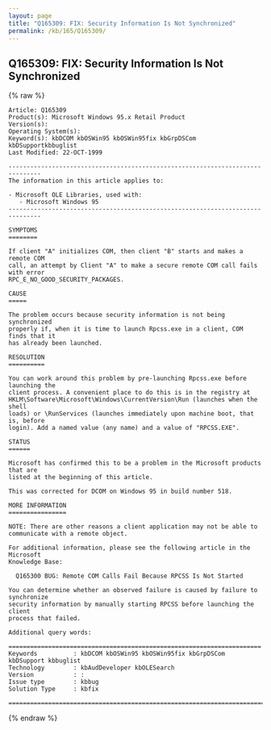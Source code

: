 ```yaml
---
layout: page
title: "Q165309: FIX: Security Information Is Not Synchronized"
permalink: /kb/165/Q165309/
---
```


## Q165309: FIX: Security Information Is Not Synchronized

{% raw %}

	Article: Q165309
	Product(s): Microsoft Windows 95.x Retail Product
	Version(s): 
	Operating System(s): 
	Keyword(s): kbDCOM kbOSWin95 kbOSWin95fix kbGrpDSCom kbDSupportkbbuglist
	Last Modified: 22-OCT-1999
	
	-------------------------------------------------------------------------------
	The information in this article applies to:
	
	- Microsoft OLE Libraries, used with:
	   - Microsoft Windows 95 
	-------------------------------------------------------------------------------
	
	SYMPTOMS
	========
	
	If client "A" initializes COM, then client "B" starts and makes a remote COM
	call, an attempt by Client "A" to make a secure remote COM call fails with error
	RPC_E_NO_GOOD_SECURITY_PACKAGES.
	
	CAUSE
	=====
	
	The problem occurs because security information is not being synchronized
	properly if, when it is time to launch Rpcss.exe in a client, COM finds that it
	has already been launched.
	
	RESOLUTION
	==========
	
	You can work around this problem by pre-launching Rpcss.exe before launching the
	client process. A convenient place to do this is in the registry at
	HKLM\Software\Microsoft\Windows\CurrentVersion\Run (launches when the shell
	loads) or \RunServices (launches immediately upon machine boot, that is, before
	login). Add a named value (any name) and a value of "RPCSS.EXE".
	
	STATUS
	======
	
	Microsoft has confirmed this to be a problem in the Microsoft products that are
	listed at the beginning of this article.
	
	This was corrected for DCOM on Windows 95 in build number 518.
	
	MORE INFORMATION
	================
	
	NOTE: There are other reasons a client application may not be able to
	communicate with a remote object.
	
	For additional information, please see the following article in the Microsoft
	Knowledge Base:
	
	  Q165300 BUG: Remote COM Calls Fail Because RPCSS Is Not Started
	
	You can determine whether an observed failure is caused by failure to synchronize
	security information by manually starting RPCSS before launching the client
	process that failed.
	
	Additional query words:
	
	======================================================================
	Keywords          : kbDCOM kbOSWin95 kbOSWin95fix kbGrpDSCom kbDSupport kbbuglist
	Technology        : kbAudDeveloper kbOLESearch
	Version           : :
	Issue type        : kbbug
	Solution Type     : kbfix
	
	=============================================================================
	

{% endraw %}
